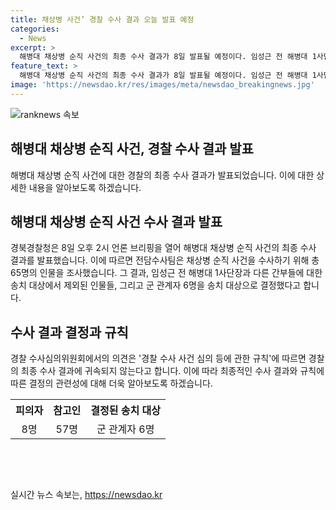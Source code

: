 ```yaml
---
title: 채상병 사건’ 경찰 수사 결과 오늘 발표 예정
categories:
  - News
excerpt: >
  해병대 채상병 순직 사건의 최종 수사 결과가 8일 발표될 예정이다. 임성근 전 해병대 1사단장과 다른 피의자 8명, 참고인 57명 등 65명이 조사를 받았으며, 경찰 등은 6명을 송치 결정했다. 수사심의위는 3명을 제외하고 대부분을 송치해야 한다는 결론을 내렸지만, 이 의견은 최종 수사 결과에 귀속되지 않는다고 한다. (출처 : 경찰)
feature_text: >
  해병대 채상병 순직 사건의 최종 수사 결과가 8일 발표될 예정이다. 임성근 전 해병대 1사단장과 다른 피의자 8명, 참고인 57명 등 65명이 조사를 받았으며, 경찰 등은 6명을 송치 결정했다. 수사심의위는 3명을 제외하고 대부분을 송치해야 한다는 결론을 내렸지만, 이 의견은 최종 수사 결과에 귀속되지 않는다고 한다. (출처 : 경찰)
image: 'https://newsdao.kr/res/images/meta/newsdao_breakingnews.jpg'
---
```


<p><img src="https://newsdao.kr/res/images/meta/newsdao_breakingnews.jpg" alt="ranknews 속보" /></p>

<h2>해병대 채상병 순직 사건, 경찰 수사 결과 발표</h2>

<p data-ke-size="size16">해병대 채상병 순직 사건에 대한 경찰의 최종 수사 결과가 발표되었습니다. 이에 대한 상세한 내용을 알아보도록 하겠습니다.</p>

<h2 data-ke-size="size26">해병대 채상병 순직 사건 수사 결과 발표</h2>

<p data-ke-size="size16">경북경찰청은 8일 오후 2시 언론 브리핑을 열어 해병대 채상병 순직 사건의 최종 수사 결과를 발표했습니다. 이에 따르면 전담수사팀은 채상병 순직 사건을 수사하기 위해 총 65명의 인물을 조사했습니다. 그 결과, 임성근 전 해병대 1사단장과 다른 간부들에 대한 송치 대상에서 제외된 인물들, 그리고 군 관계자 6명을 송치 대상으로 결정했다고 합니다.</p>

<h2 data-ke-size="size26">수사 결과 결정과 규칙</h2>

<p data-ke-size="size16">경찰 수사심의위원회에서의 의견은 '경찰 수사 사건 심의 등에 관한 규칙'에 따르면 경찰의 최종 수사 결과에 귀속되지 않는다고 합니다. 이에 따라 최종적인 수사 결과와 규칙에 따른 결정의 관련성에 대해 더욱 알아보도록 하겠습니다.</p>

<table>
  <tr>
    <th style="text-align: center;">피의자</th>
    <th style="text-align: center;">참고인</th>
    <th style="text-align: center;">결정된 송치 대상</th>
  </tr>
  <tr>
    <td style="text-align: center;">8명</td>
    <td style="text-align: center;">57명</td>
    <td style="text-align: center;">군 관계자 6명</td>
  </tr>
</table>

<p data-ke-size="size16">&nbsp;</p>

<p data-ke-size="size16">&nbsp;</p>
실시간 뉴스 속보는, <a href="https://newsdao.kr" rel="dofollow">https://newsdao.kr</a>


